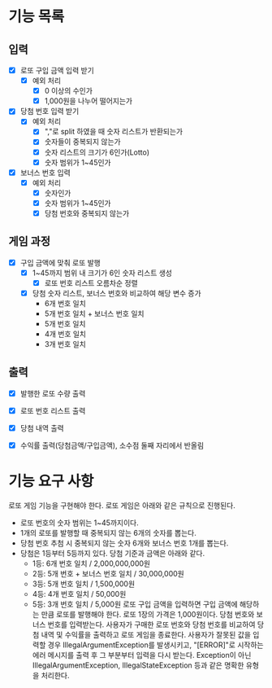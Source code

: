# 기능 목록

## 입력
- [x] 로또 구입 금액 입력 받기
  - [x] 예외 처리
    - [x] 0 이상의 수인가
    - [x] 1,000원을 나누어 떨어지는가
- [x] 당첨 번호 입력 받기
  - [x] 예외 처리
    - [x] ","로 split 하였을 때 숫자 리스트가 반환되는가
    - [x] 숫자들이 중복되지 않는가
    - [x] 숫자 리스트의 크기가 6인가(Lotto)
    - [x] 숫자 범위가 1~45인가
- [x] 보너스 번호 입력
  - [x] 예외 처리
    - [x] 숫자인가
    - [x] 숫자 범위가 1~45인가
    - [x] 당첨 번호와 중복되지 않는가

## 게임 과정
- [x] 구입 금액에 맞춰 로또 발행
  - [x] 1~45까지 범위 내 크기가 6인 숫자 리스트 생성
    - [x] 로또 번호 리스트 오름차순 정렬
  - [x] 당첨 숫자 리스트, 보너스 번호와 비교하여 해당 변수 증가
    - 6개 번호 일치
    - 5개 번호 일치 + 보너스 번호 일치
    - 5개 번호 일치
    - 4개 번호 일치
    - 3개 번호 일치

## 출력
- [x] 발행한 로또 수량 출력
- [x] 로또 번호 리스트 출력
- [x] 당첨 내역 출력
- [x] 수익률 출력(당첨금액/구입금액), 소수점 둘째 자리에서 반올림



# 기능 요구 사항
로또 게임 기능을 구현해야 한다. 로또 게임은 아래와 같은 규칙으로 진행된다.

- 로또 번호의 숫자 범위는 1~45까지이다.
- 1개의 로또를 발행할 때 중복되지 않는 6개의 숫자를 뽑는다.
- 당첨 번호 추첨 시 중복되지 않는 숫자 6개와 보너스 번호 1개를 뽑는다.
- 당첨은 1등부터 5등까지 있다. 당첨 기준과 금액은 아래와 같다.
    - 1등: 6개 번호 일치 / 2,000,000,000원
    - 2등: 5개 번호 + 보너스 번호 일치 / 30,000,000원
    - 3등: 5개 번호 일치 / 1,500,000원
    - 4등: 4개 번호 일치 / 50,000원
    - 5등: 3개 번호 일치 / 5,000원
      로또 구입 금액을 입력하면 구입 금액에 해당하는 만큼 로또를 발행해야 한다.
      로또 1장의 가격은 1,000원이다.
      당첨 번호와 보너스 번호를 입력받는다.
      사용자가 구매한 로또 번호와 당첨 번호를 비교하여 당첨 내역 및 수익률을 출력하고 로또 게임을 종료한다.
      사용자가 잘못된 값을 입력할 경우 IllegalArgumentException를 발생시키고, "[ERROR]"로 시작하는 에러 메시지를 출력 후 그 부분부터 입력을 다시 받는다.
      Exception이 아닌 IllegalArgumentException, IllegalStateException 등과 같은 명확한 유형을 처리한다.

